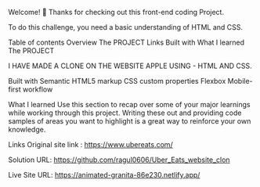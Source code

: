 Welcome! 👋
Thanks for checking out this front-end coding Project.

To do this challenge, you need a basic understanding of HTML and CSS.

Table of contents
Overview
The PROJECT
Links
Built with
What I learned
The PROJECT

I HAVE MADE A CLONE ON THE WEBSITE APPLE USING - HTML AND CSS.

Built with
Semantic HTML5 markup
CSS custom properties
Flexbox
Mobile-first workflow

What I learned
Use this section to recap over some of your major learnings while working through this project. Writing these out and providing code samples of areas you want to highlight is a great way to reinforce your own knowledge.

Links
Original site link : https://www.ubereats.com/

Solution URL: https://github.com/ragul0606/Uber_Eats_website_clon

Live Site URL: https://animated-granita-86e230.netlify.app/
